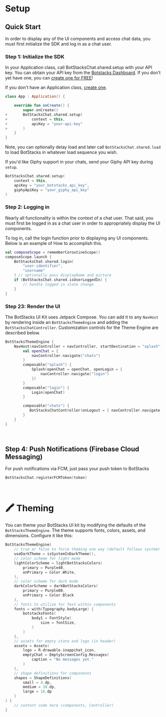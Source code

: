 # Setup

## Quick Start

In order to display any of the UI components and access chat data, you must first initialize the SDK and log in as a chat user.

### Step 1: Initialize the SDK

In your Application class, call BotStacksChat.shared.setup with your API key. You can obtain your API key from the [Botstacks Dashboard](https://dashboard.botstacks.ai/settings). If you don’t yet have one, you can [create one for FREE](https://dashboard.botstacks.ai/)!

If you don't have an Application class, [create one](https://guides.codepath.com/android/Understanding-the-Android-Application-Class).

```kotlin
class App : Application() {

    override fun onCreate() {
        super.onCreate()
+       BotStacksChat.shared.setup(
+           context = this,
+           apiKey = "your-api-key"
+       )
    }
}
```

Note, you can optionally delay load and later call `BotStacksChat.shared.load` to load BotStacks in whatever load sequence you wish.

If you'd like Giphy support in your chats, send your Giphy API key during `setup`.

```kotlin
BotStacksChat.shared.setup(
    context = this,
    apiKey = "your_botstacks_api_key",
    giphyApiKey = "your_giphy_api_key"
)
```

### Step 2: Logging in

Nearly all functionality is within the context of a chat user. That said, you must first be logged in as a chat user in order to appropriately display the UI components.

To log in, call the login function prior to displaying any UI components. Below is an example of How to accomplish this.

```kotlin
val composeScope = rememberCoroutineScope()
composeScope.launch {
    BotStacksChat.shared.login(
        "user-identifier",
        "username"
    ) // optionally pass displayName and picture
    if (BotStacksChat.shared.isUserLoggedIn) {
        // handle logged in state change
    }
}
```

### Step 23: Render the UI

The BotStacks UI Kit uses Jetpack Compose.
You can add it to any `NavHost` by rendering inside an `BotStacksThemeEngine` and adding the `BotStacksChatController`. Customization controls for the Theme Engine are described below.

```kotlin
BotStacksThemeEngine {
    NavHost(navController = navController, startDestination = "splash") {
        val openChat = {
            navController.navigate("chats")
        }
        composable("splash") {
            Splash(openChat = openChat, openLogin = {
                navController.navigate("login")
            })
        }
        composable("login") {
            Login(openChat)
        }

        composable("chats") {
           BotStacksChatController(onLogout = { navController.navigate("login") })
        }
    }
}
```

&nbsp;

## Step 4: Push Notifications (Firebase Cloud Messaging)

For push notifications via FCM, just pass your push token to BotStacks

```kotlin
BotStacksChat.registerFCMToken(token)
```

&nbsp;

# 🖍 Theming

You can theme your BotStacks UI kit by modifying the defaults of the `BotStacksThemeEngine`. The theme supports fonts, colors, assets, and dimensions. Configure it like this:


```kotlin
BotStacksThemeEngine(
    // true or false to force theming one way (default follows system)
    useDarkTheme = isSystemInDarkTheme(),
    // color scheme for light mode
    lightColorScheme = lightBotStacksColors(
        primary = Purple40,
        onPrimary = Color.White,
    ),
    // color scheme for dark mode
    darkColorScheme = darkBotStacksColors(
        primary = Purple80,
        onPrimary = Color.Black
    ),
    // fonts to utilize for Text within components
    fonts = with(Typography.bodyLarge) {
        botstacksFonts(
            body1 = FontStyle(
                size = fontSize,
            )
        )
    },
    // assets for empty state and logo (in header)
    assets = Assets(
        logo = R.drawable.inappchat_icon,
        emptyChat = EmptyScreenConfig.Messages(
            caption = "No messages yet."
        )
    ),
    // shape definitions for components
    shapes = ShapeDefinitions(
        small = 4.dp,
        medium = 10.dp,
        large = 16.dp
    )
) {
    // content code here (components, Controller)
}
```